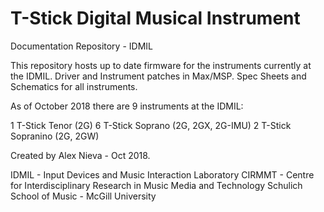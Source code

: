 # T-Stick Digital Musical Instrument

Documentation Repository - IDMIL

This repository hosts up to date firmware for the instruments currently 
at the IDMIL. Driver and Instrument patches in Max/MSP. Spec Sheets and 
Schematics for all instruments.

As of October 2018 there are 9 instruments at the IDMIL:

1 T-Stick Tenor (2G)
6 T-Stick Soprano (2G, 2GX, 2G-IMU)
2 T-Stick Sopranino (2G, 2GW)

Created by Alex Nieva - Oct 2018.

IDMIL - Input Devices and Music Interaction Laboratory
CIRMMT - Centre for Interdisciplinary Research in Music Media and Technology
Schulich School of Music - McGill University
